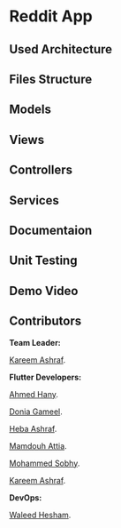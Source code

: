 # Reddit App

## Used Architecture

## Files Structure

## Models

## Views

## Controllers

## Services

## Documentaion

## Unit Testing

## Demo Video

## Contributors

**Team Leader:**

[Kareem Ashraf](https://github.com/kareem37).

**Flutter Developers:**

[Ahmed Hany](https://github.com/Ahmed-H300).

[Donia Gameel](https://github.com/DoniaGameel).

[Heba Ashraf](https://github.com/hebaashraf21).

[Mamdouh Attia](https://github.com/Mamdouh-Attia).

[Mohammed Sobhy](https://github.com/Sobhiu).

[Kareem Ashraf](https://github.com/kareem37).

**DevOps:**

[Waleed Hesham](https://github.com/waleedhesham446).

